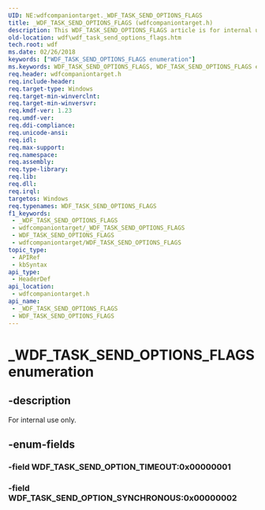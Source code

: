 ```yaml
---
UID: NE:wdfcompaniontarget._WDF_TASK_SEND_OPTIONS_FLAGS
title: _WDF_TASK_SEND_OPTIONS_FLAGS (wdfcompaniontarget.h)
description: This WDF_TASK_SEND_OPTIONS_FLAGS article is for internal use only.
old-location: wdf\wdf_task_send_options_flags.htm
tech.root: wdf
ms.date: 02/26/2018
keywords: ["WDF_TASK_SEND_OPTIONS_FLAGS enumeration"]
ms.keywords: WDF_TASK_SEND_OPTIONS_FLAGS, WDF_TASK_SEND_OPTIONS_FLAGS enumeration, WDF_TASK_SEND_OPTION_SYNCHRONOUS, WDF_TASK_SEND_OPTION_TIMEOUT, _WDF_TASK_SEND_OPTIONS_FLAGS, wdf.wdf_task_send_options_flags, wdfcompaniontarget/WDF_TASK_SEND_OPTIONS_FLAGS, wdfcompaniontarget/WDF_TASK_SEND_OPTION_SYNCHRONOUS, wdfcompaniontarget/WDF_TASK_SEND_OPTION_TIMEOUT
req.header: wdfcompaniontarget.h
req.include-header: 
req.target-type: Windows
req.target-min-winverclnt: 
req.target-min-winversvr: 
req.kmdf-ver: 1.23
req.umdf-ver: 
req.ddi-compliance: 
req.unicode-ansi: 
req.idl: 
req.max-support: 
req.namespace: 
req.assembly: 
req.type-library: 
req.lib: 
req.dll: 
req.irql: 
targetos: Windows
req.typenames: WDF_TASK_SEND_OPTIONS_FLAGS
f1_keywords:
 - _WDF_TASK_SEND_OPTIONS_FLAGS
 - wdfcompaniontarget/_WDF_TASK_SEND_OPTIONS_FLAGS
 - WDF_TASK_SEND_OPTIONS_FLAGS
 - wdfcompaniontarget/WDF_TASK_SEND_OPTIONS_FLAGS
topic_type:
 - APIRef
 - kbSyntax
api_type:
 - HeaderDef
api_location:
 - wdfcompaniontarget.h
api_name:
 - _WDF_TASK_SEND_OPTIONS_FLAGS
 - WDF_TASK_SEND_OPTIONS_FLAGS
---
```


# _WDF_TASK_SEND_OPTIONS_FLAGS enumeration


## -description

For internal use only.

## -enum-fields

### -field WDF_TASK_SEND_OPTION_TIMEOUT:0x00000001

### -field WDF_TASK_SEND_OPTION_SYNCHRONOUS:0x00000002

